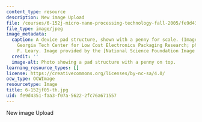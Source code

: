```yaml
---
content_type: resource
description: New image Upload
file: /courses/6-152j-micro-nano-processing-technology-fall-2005/fe9d4351faa3f07a56222fc76a671557_6-152jf05-th.jpg
file_type: image/jpeg
image_metadata:
  caption: A device pad structure, shown with a penny for scale. (Image courtesy of
    Georgia Tech Center for Low Cost Electronics Packaging Research; photo by Stanley
    F. Leary. Image provided by the [National Science Foundation Image Library](http://www.nsf.gov/news/mmg/).)
  credit: ''
  image-alt: Photo showing a pad structure with a penny on top.
learning_resource_types: []
license: https://creativecommons.org/licenses/by-nc-sa/4.0/
ocw_type: OCWImage
resourcetype: Image
title: 6-152jf05-th.jpg
uid: fe9d4351-faa3-f07a-5622-2fc76a671557
---
```

New image Upload